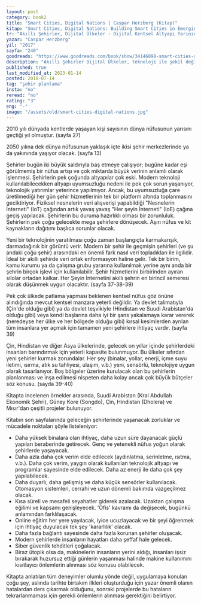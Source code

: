 ```yaml
---
layout: post  
category: book2  
title: "Smart Cities, Digital Nations | Caspar Herzberg (Kitap)"  
kitap: "Smart Cities, Digital Nations: Building Smart Cities in Emerging Countries and Beyond"  
tr: "Akıllı Şehirler, Dijital Ülkeler - Dijital Kentsel Altyapı Yarının Kalabalık Dünyasında Nasıl Daha İyi Bir Yaşam Sunabilir"  
yazar: "Caspar Herzberg"  
yil: "2017"  
sayfa: "240"  
goodreads: "https://www.goodreads.com/book/show/34146898-smart-cities-digital-nations"
description: "Akıllı Şehirler Dijital Ülkeler, teknoloji ile şekil değiştiren şehirciliği anlatan bir kitap."
published: true
last_modified_at: 2023-01-14
posted: 2018-07-14
tag: "şehir planlama"
insta: "no"
reread: "no"
rating: "3"
eng: "-"
image: "/assets/old/smart-cities-digital-nations.jpg"
---
```


2010 yılı dünyada kentlerde yaşayan kişi sayısının dünya nüfusunun yarısını geçtiği yıl olmuştur. (sayfa 27)  
  
2050 yılına dek dünya nüfusunun yaklaşık içte ikisi şehir merkezlerinde ya da yakınında yaşıyor olacak. (sayfa 13)  
  
Şehirler bugün iki büyük saldırıyla baş etmeye çalışıyor; bugüne kadar eşi görülmemiş bir nüfus artışı ve çok miktarda büyük verinin anlamlı olarak işlenmesi. Şehirlerin pek çoğunda altyapılar çok eski. Modern teknoloji kullanılabilecekken altyapı uyumsuzluğu nedeni ile pek çok sorun yaşanıyor, teknolojik yatırımlar yeterince yapılmıyor. Ancak, bu uyumsuzluğa çare üretilmediği her gün şehir hizmetlerinin tek bir platform altında toplanmasını geciktiriyor. Fiziksel nesnelerin veri alışverişi yapabildiği "Nesnelerin İnterneti" (IoT) çağından artık yavaş yavaş "Her şeyin İnterneti" (IoE) çağına geçiş yapılacak. Şehirlerin bu duruma hazırlıklı olması bir zorunluluk. Şehirlerin pek çoğu gelecekte mega şehirlere dönüşecek. Aşırı nüfus ve kit kaynakların dağıtımı başlıca sorunlar olacak.  
  
Yeni bir teknolojinin yaratılması çoğu zaman başlangıçta karmakarışık, darmadağınık bir görüntü verir. Modern bir şehir ile geçmişin şehirleri (ve şu andaki çoğu şehir) arasındaki en önemli fark nasıl veri topladıkları ile ilgilidir. İdeal bir akıllı şehirde veri ortak enformasyon haline gelir. Tek bir birim, kamu kurumu ya da çalışma grubu yararına kullanılmak yerine aynı anda bir şehrin birçok işlevi için kullanılabilir. Şehir hizmetlerini birbirinden ayıran silolar ortadan kalkar. Her Şeyin İnternetini akıllı şehrin en birincil semeresi olarak düşünmek uygun olacaktır. (sayfa 37-38-39)  
  
Pek çok ülkede patlama yapması beklenen kentsel nüfus göz önüne alındığında mevcut kentsel manzara yeterli değildir. Ya devlet talimatıyla (Çin'de olduğu gibi) ya da devlet teşvikiyle (Hindistan ve Suudi Arabistan'da olduğu gibi) veya kendi başlarına daha iyi bir şans yakalamaya karar vererek (neredeyse her ülke ve her bölgede olduğu gibi) kırsal kesimlerden ayrılan tüm insanlara yer açmak için tamamen yeni şehirlere ihtiyaç vardır. (sayfa 39)  
  
Çin, Hindistan ve diğer Asya ülkelerinde, gelecek on yıllar içinde şehirlerdeki insanları barındırmak için yeterli kapasite bulunmuyor. Bu ülkeler sıfırdan yeni şehirler kurmak zorundalar. Her şey (binalar, yollar, enerji, içme suyu iletimi, ısırma, atık su tahliyesi, ulaşım, v.b.) yeni, sensörlü, teknolojiye uygun olarak tasarlanıyor. Boş bölgeler üzerine kurulacak olan bu şehirlerin planlanması ve inşa edilmesi nispeten daha kolay ancak çok büyük bütçeler söz konusu. (sayda 39-40)  
  
Kitapta incelenen örnekler arasında, Suudi Arabistan (Kral Abdullah Ekonomik Şehri), Güney Kore (Songdo), Çin, Hindistan (Dholera) ve Mısır'dan çeşitli projeler bulunuyor.  
  
Kitabın son sayfalarında geleceğin şehirlerinde yaşanacak zorluklar ve mücadele noktaları şöyle listeleniyor:  
  
- Daha yüksek binalara olan ihtiyaç, daha uzun süre dayanacak güçlü yapıları beraberinde getirecek. Genç ve yetenekli nüfus yoğun olarak şehirlerde yaşayacak.  
- Daha azla daha çok verim elde edilecek (aydınlatma, serinletme, ısıtma, v.b.). Daha çok verim, yaygın olarak kullanılan teknolojik altyapı ve programlar sayesinde elde edilecek. Daha az enerji ile daha çok şey yapılabilecek.  
- Daha duyarlı, daha gelişmiş ve daha küçük sensörler kullanılacak. Otomasyon sistemleri, cerrahi ve uzun dönemli bakımda vazgeçilmez olacak.  
- Kısa süreli ve mesafeli seyahatler giderek azalacak. Uzaktan çalışma eğilimi ve kapsamı genişleyecek. 'Ofis' kavramı da değişecek, bugünkü anlamından farklılaşacak.  
- Online eğitim her yere yayılacak, iyice ucuzlayacak ve bir şeyi öğrenmek için ihtiyaç duyulacak tek şey 'kararlılık' olacak.  
- Daha fazla bağlantı sayesinde daha fazla korunan şehirler oluşacak.  
- Modern şehirlerde insanların hayatları daha şeffaf hale gelecek.  
- Siber güvenlik tehditleri çoğalacak.  
- Biraz ütopik olsa da, makinelerin insanların yerini aldığı, insanları işsiz bırakarak huzursuz ettiği günlerin yaşanması halinde makine kullanımını kısıtlayıcı önlemlerin alınması söz konusu olabilecek.  
  
Kitapta anlatılan tüm deneyimler olumlu yönde değil, uygulamaya konulan çoğu şey, aslında tarihte birtakım ilkleri oluşturduğu için yazar önemli olanın hatalardan ders çıkarmak olduğunu, sonraki projelerde bu hataların tekrarlanmaması için gerekli önlemlerin alınması gerektiğini belirtiyor.  
